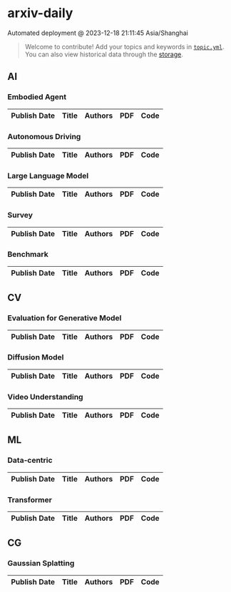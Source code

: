 # arxiv-daily
 Automated deployment @ 2023-12-18 21:11:45 Asia/Shanghai
> Welcome to contribute! Add your topics and keywords in [`topic.yml`](https://github.com/beiyuouo/arxiv-daily/blob/main/database/topic.yml).
> You can also view historical data through the [storage](https://github.com/beiyuouo/arxiv-daily/blob/main/database/storage).

## AI

### Embodied Agent
|Publish Date|Title|Authors|PDF|Code|
| :---: | :---: | :---: | :---: | :---: |

### Autonomous Driving
|Publish Date|Title|Authors|PDF|Code|
| :---: | :---: | :---: | :---: | :---: |

### Large Language Model
|Publish Date|Title|Authors|PDF|Code|
| :---: | :---: | :---: | :---: | :---: |

### Survey
|Publish Date|Title|Authors|PDF|Code|
| :---: | :---: | :---: | :---: | :---: |

### Benchmark
|Publish Date|Title|Authors|PDF|Code|
| :---: | :---: | :---: | :---: | :---: |

## CV

### Evaluation for Generative Model
|Publish Date|Title|Authors|PDF|Code|
| :---: | :---: | :---: | :---: | :---: |

### Diffusion Model
|Publish Date|Title|Authors|PDF|Code|
| :---: | :---: | :---: | :---: | :---: |

### Video Understanding
|Publish Date|Title|Authors|PDF|Code|
| :---: | :---: | :---: | :---: | :---: |

## ML

### Data-centric
|Publish Date|Title|Authors|PDF|Code|
| :---: | :---: | :---: | :---: | :---: |

### Transformer
|Publish Date|Title|Authors|PDF|Code|
| :---: | :---: | :---: | :---: | :---: |

## CG

### Gaussian Splatting
|Publish Date|Title|Authors|PDF|Code|
| :---: | :---: | :---: | :---: | :---: |
